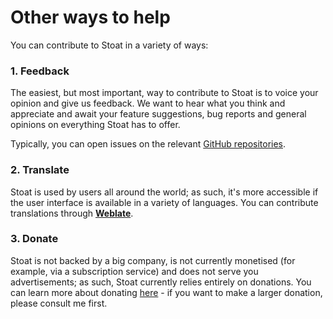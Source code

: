 # Other ways to help

You can contribute to Stoat in a variety of ways:

### 1. Feedback

The easiest, but most important, way to contribute to Stoat is to voice your opinion and give us feedback.
We want to hear what you think and appreciate and await your feature suggestions, bug reports and general opinions on everything Stoat has to offer.

Typically, you can open issues on the relevant [GitHub repositories](https://github.com/stoatchat).

<!-- Within the Stoat app, you can navigate to the [**feedback tab**](https://app.revolt.chat/settings/feedback), or you can open an issue on the relevant [GitHub repo](https://github.com/revoltchat). -->

### 2. Translate

Stoat is used by users all around the world; as such, it's more accessible if the user interface is available in a variety of languages.
You can contribute translations through [**Weblate**](https://translate.stoat.chat/engage/revolt/).

### 3. Donate

Stoat is not backed by a big company, is not currently monetised (for example, via a subscription service) and does not serve you advertisements; as such, Stoat currently relies entirely on donations.
You can learn more about donating [here](https://wiki.revolt.chat/notes/project/financial-support/) - if you want to make a larger donation, please consult me first.

